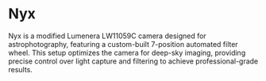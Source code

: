 # Nyx
Nyx is a modified Lumenera LW11059C camera designed for astrophotography, featuring a custom-built 7-position automated filter wheel. This setup optimizes the camera for deep-sky imaging, providing precise control over light capture and filtering to achieve professional-grade results.
